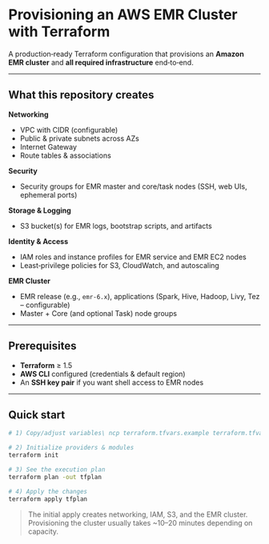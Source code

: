 # Provisioning an AWS EMR Cluster with Terraform

A production‑ready Terraform configuration that provisions an **Amazon EMR cluster** and **all required infrastructure** end‑to‑end. 

---

## What this repository creates

**Networking**

* VPC with CIDR (configurable)
* Public & private subnets across AZs
* Internet Gateway
* Route tables & associations

**Security**

* Security groups for EMR master and core/task nodes (SSH, web UIs, ephemeral ports)

**Storage & Logging**

* S3 bucket(s) for EMR logs, bootstrap scripts, and artifacts

**Identity & Access**

* IAM roles and instance profiles for EMR service and EMR EC2 nodes
* Least‑privilege policies for S3, CloudWatch, and autoscaling

**EMR Cluster**

* EMR release (e.g., `emr-6.x`), applications (Spark, Hive, Hadoop, Livy, Tez – configurable)
* Master + Core (and optional Task) node groups

---

## Prerequisites

* **Terraform** ≥ 1.5
* **AWS CLI** configured (credentials & default region)
* An **SSH key pair** if you want shell access to EMR nodes

---

## Quick start

```bash
# 1) Copy/adjust variables\ ncp terraform.tfvars.example terraform.tfvars

# 2) Initialize providers & modules
terraform init

# 3) See the execution plan
terraform plan -out tfplan

# 4) Apply the changes
terraform apply tfplan
```

> The initial apply creates networking, IAM, S3, and the EMR cluster. Provisioning the cluster usually takes \~10–20 minutes depending on capacity.

